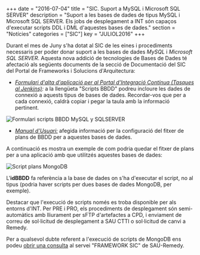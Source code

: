 +++
date        = "2016-07-04"
title       = "SIC. Suport a MySQL i Microsoft SQL SERVER"
description = "Suport a les bases de dades de tipus MySQL i Microsoft SQL SERVER. Els jobs de desplegament a INT són capaços d'executar scripts DDL i DML d'aquestes bases de dades."
section     = "Notícies"
categories  = ["SIC"]
key         = "JULIOL2016"
+++

Durant el mes de Juny s'ha dotat al SIC de les eines i procediments necessaris per poder donar suport a les bases de dades *MySQL* i *Microsoft SQL SERVER*. Aquesta nova addició de tecnologies de Bases de Dades té afectació als següents documents de  la secció de Documentació del SIC del Portal de Frameworks i Solucions d'Arquitectura:

- <i>[Formulari d'alta d'aplicació per al Portal d'Integració Contínua (Tasques al Jenkins)](/related/sic/SIC-Formulari-Construccio-Desplegament-Aplicacio.xlsx):</i> a la llengüeta "Scripts BBDD" podreu incloure les dades de connexió a aquests tipus de bases de dades. Recordar-vos que per a cada connexió, caldrà copiar i pegar la taula amb la informació pertinent.

![Formulari scripts BBDD MySQL y SQLSERVER](/images/news/formulari_mysql_sqlserver.PNG "Formulari scripts BBDD MySQL y SQLSERVER")

- <i>[Manual d'Usuari:](/related/sic/manual-usuari.pdf)</i> afegida informació per la configuració del fitxer de plans de BBDD per a aquestes bases de dades.

A continuació es mostra un exemple de com podria quedar el fitxer de plans per a una aplicació amb que utilitzés aquestes bases de dades:

![Script plans MongoDB](/images/news/plans_mysql_sqlserver.PNG "Script plans MongoDB")

L'**idBBDD** fa referència a la base de dades on s'ha d'executar el script, no al tipus (podria haver scripts per dues bases de dades MongoDB, per exemple).

Destacar que l'execució de scripts només es troba disponible per als entorns d'INT. Per PRE i PRO, els procediments de desplegament són semi-automàtics amb lliurament per sFTP d'artefactes a CPD, i enviament de correu de sol·licitud de desplegament a SAU CTTI o sol·licitud de canvi a Remedy.

Per a qualsevol dubte referent a l'execució de scripts de MongoDB ens podeu [obrir una consulta](http://canigo.ctti.gencat.cat/sic/peticions/) al servei "FRAMEWORK SIC" de SAU-Remedy.
